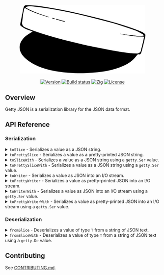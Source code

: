 <br/>

<p align="center">
  <img alt="Getty" src="https://github.com/getty-zig/logo/blob/main/getty-solid.svg" width="410px">
  <br/>
  <br/>
  <a href="https://github.com/getty-zig/json/releases/latest"><img alt="Version" src="https://img.shields.io/badge/version-N/A-e2725b.svg?style=flat-square"></a>
  <a href="https://actions-badge.atrox.dev/getty-zig/json/goto?ref=main"><img alt="Build status" src="https://img.shields.io/github/workflow/status/getty-zig/json/ci?label=build&style=flat-square" /></a>
  <a href="https://ziglang.org/download"><img alt="Zig" src="https://img.shields.io/badge/zig-master-fd9930.svg?style=flat-square"></a>
  <a href="https://github.com/getty-zig/json/blob/main/LICENSE"><img alt="License" src="https://img.shields.io/badge/license-MIT-blue?style=flat-square"></a>
</p>

## Overview

Getty JSON is a serialization library for the JSON data format.

## API Reference

### Serialization

<details>
<summary><code>toSlice</code> - Serializes a value as a JSON string.</summary>

- **Synopsis**

    ```zig
    fn toSlice(allocator: *std.mem.Allocator, value: anytype) ![]const u8
    ```

- **Example**

    ```zig
    const std = @import("std");
    const json = @import("json");

    const allocator = std.heap.page_allocator;

    const Point = struct { x: i32, y: i32 };
    const point = Point{ .x = 1, .y = 2 };

    pub fn main() anyerror!void {
        const string = try json.toSlice(allocator, point);
        defer allocator.free(string);

        // {"x":1,"y":2}
        std.debug.print("{s}\n", .{string});
    }
    ```
</details>

<details>
<summary><code>toPrettySlice</code> - Serializes a value as a pretty-printed JSON string.</summary>

- **Synopsis**

    ```zig
    fn toPrettySlice(allocator: *std.mem.Allocator, value: anytype) ![]const u8
    ```

- **Example**

    ```zig
    const std = @import("std");
    const json = @import("json");

    const allocator = std.heap.page_allocator;

    const Point = struct { x: i32, y: i32 };
    const point = Point{ .x = 1, .y = 2 };

    pub fn main() anyerror!void {
        const string = try json.toPrettySlice(allocator, point);
        defer allocator.free(string);

        // {
        //   "x": 1,
        //   "y": 2
        // }
        std.debug.print("{s}\n", .{string});
    }
    ```
</details>

<details>
<summary><code>toSliceWith</code> - Serializes a value as a JSON string using a <code>getty.Ser</code> value.</summary>

- **Synopsis**

    ```zig
    fn toSliceWith(allocator: *std.mem.Allocator, value: anytype, ser: anytype) ![]const u8
    ```

- **Example**

    ```zig
    const std = @import("std");
    const json = @import("json");

    const allocator = std.heap.page_allocator;

    const Point = struct { x: i32, y: i32 };
    const point = Point{ .x = 1, .y = 2 };

    pub fn main() anyerror!void {
        const string = try json.toSliceWith(allocator, point, struct {
            pub fn is(comptime T: type) bool {
                return T == Point;
            }

            pub fn serialize(value: anytype, serializer: anytype) !@TypeOf(serializer).Ok {
                const seq = (try serializer.serializeSeq(null)).seq();
                inline for (std.meta.fields(Point)) |field| {
                    try seq.serializeElement(@field(value, field.name));
                }
                return try seq.end();
            }
        });
        defer allocator.free(string);

        // [1,2]
        std.debug.print("{s}\n", .{string});
    }
    ```
</details>

<details>
<summary><code>toPrettySliceWith</code> - Serializes a value as a JSON string using a <code>getty.Ser</code> value.</summary>

- **Synopsis**

    ```zig
    fn toPrettySliceWith(allocator: *std.mem.Allocator, value: anytype, ser: anytype) ![]const u8
    ```

- **Example**

    ```zig
    const std = @import("std");
    const json = @import("json");

    const allocator = std.heap.page_allocator;

    const Point = struct { x: i32, y: i32 };
    const point = Point{ .x = 1, .y = 2 };

    pub fn main() anyerror!void {
        const string = try json.toPrettySliceWith(allocator, point, struct {
            pub fn is(comptime T: type) bool {
                return T == Point;
            }

            pub fn serialize(value: anytype, serializer: anytype) !@TypeOf(serializer).Ok {
                const seq = (try serializer.serializeSeq(null)).seq();
                inline for (std.meta.fields(Point)) |field| {
                    try seq.serializeElement(@field(value, field.name));
                }
                return try seq.end();
            }
        });
        defer allocator.free(string);

        // [
        //   1,
        //   2
        // ]
        std.debug.print("{s}\n", .{string});
    }
    ```
</details>

<details>
<summary><code>toWriter</code> - Serializes a value as JSON into an I/O stream.</summary>

- **Synopsis**

    ```zig
    fn toWriter(value: anytype, writer: anytype) !void
    ```

- **Example**

    ```zig
    const std = @import("std");
    const json = @import("json");

    const Point = struct { x: i32, y: i32 };
    const point = Point{ .x = 1, .y = 2 };

    pub fn main() anyerror!void {
        const stdout = std.io.getStdOut().writer();

        // {"x":1,"y":2}
        try json.toWriter(point, stdout);
    }
    ```
</details>

<details>
<summary><code>toPrettyWriter</code> - Serializes a value as pretty-printed JSON into an I/O stream.</summary>

- **Synopsis**

    ```zig
    fn toPrettyWriter(value: anytype, writer: anytype) !void
    ```

- **Example**

    ```zig
    const std = @import("std");
    const json = @import("json");

    const Point = struct { x: i32, y: i32 };
    const point = Point{ .x = 1, .y = 2 };

    pub fn main() anyerror!void {
        const stdout = std.io.getStdOut().writer();

        // {
        //   "x": 1,
        //   "y": 2
        // }
        try json.toPrettyWriter(point, stdout);
    }
    ```
</details>

<details>
<summary><code>toWriterWith</code> - Serializes a value as JSON into an I/O stream using a <code>getty.Ser</code> value.</summary>

- **Synopsis**

    ```zig
    fn toWriterWith(value: anytype, writer: anytype, ser: anytype) !void
    ```

- **Example**

    ```zig
    const std = @import("std");
    const json = @import("json");

    const allocator = std.heap.page_allocator;

    const Point = struct { x: i32, y: i32 };
    const point = Point{ .x = 1, .y = 2 };

    pub fn main() anyerror!void {
        const stdout = std.io.getStdOut().writer();

        // [1,2]
        try json.toWriterWith(point, stdout, struct {
            pub fn is(comptime T: type) bool {
                return T == Point;
            }

            pub fn serialize(value: anytype, serializer: anytype) !@TypeOf(serializer).Ok {
                const seq = (try serializer.serializeSeq(2)).seq();
                try seq.serializeElement(value.x);
                try seq.serializeElement(value.y);
                return try seq.end();
            }
        });
    }
    ```
</details>

<details>
<summary><code>toPrettyWriterWith</code> - Serializes a value as pretty-printed JSON into an I/O stream using a <code>getty.Ser</code> value.</summary>

- **Synopsis**

    ```zig
    fn toPrettyWriterWith(value: anytype, writer: anytype, ser: anytype) !void
    ```

- **Example**

    ```zig
    const std = @import("std");
    const json = @import("json");

    const allocator = std.heap.page_allocator;

    const Point = struct { x: i32, y: i32 };
    const point = Point{ .x = 1, .y = 2 };

    pub fn main() anyerror!void {
        const stdout = std.io.getStdOut().writer();

        // [
        //   1,
        //   2
        // ]
        try json.toPrettyWriterWith(point, stdout, struct {
            pub fn is(comptime T: type) bool {
                return T == Point;
            }

            pub fn serialize(value: anytype, serializer: anytype) !@TypeOf(serializer).Ok {
                const seq = (try serializer.serializeSeq(2)).seq();
                try seq.serializeElement(value.x);
                try seq.serializeElement(value.y);
                return try seq.end();
            }
        });
    }
    ```
</details>

### Deserialization

<details>
<summary><code>fromSlice</code> - Deserializes a value of type <code>T</code> from a string of JSON text.</summary>

- **Synopsis**

    ```zig
    fn fromSlice(allocator: ?*std.mem.Allocator, comptime T: type, slice: []const u8) !T
    ```

- **Example**

    ```zig
    const std = @import("std");
    const json = @import("json");

    const Point = struct { x: i32, y: i32 };
    const string =
        \\{
        \\  "x": 1,
        \\  "y": 2
        \\}
    ;

    pub fn main() anyerror!void {
        const point = try json.fromSlice(null, Point, string);

        // Point{ .x = 1, .y = 2 }
        std.debug.print("{any}\n", .{point});
    }
    ```
</details>

<details>
<summary><code>fromSliceWith</code> - Deserializes a value of type <code>T</code> from a string of JSON text using a <code>getty.De</code> value.</summary>

- **Synopsis**

    ```zig
    fn fromSliceWith(
        allocator: ?*std.mem.Allocator,
        comptime T: type,
        slice: []const u8,
        de: anytype,
    ) !T
    ```

- **Example**

    ```zig
    const std = @import("std");
    const getty = @import("getty");
    const json = @import("json");

    const Point = struct { x: i32, y: i32 };

    pub fn main() anyerror!void {
        const point = try json.fromSliceWith(null, Point, "[1,2]", struct {
            pub fn is(comptime T: type) bool {
                return T == Point;
            }

            pub fn visitor(_: ?std.mem.Allocator, comptime _: type) Visitor {
                return .{};
            }

            pub fn deserialize(comptime _: type, deserializer: anytype, v: anytype) !@TypeOf(v).Value {
                return try deserializer.deserializeSequence(v);
            }

            const Visitor = struct {
                pub usingnamespace getty.de.Visitor(
                    @This(),
                    Point,
                    undefined,
                    undefined,
                    undefined,
                    undefined,
                    undefined,
                    undefined,
                    visitSequence,
                    undefined,
                    undefined,
                    undefined,
                );

                pub fn visitSequence(_: @This(), sequenceAccess: anytype) !Point {
                    var point: Point = undefined;

                    inline for (std.meta.fields(Point)) |field| {
                        if (try sequenceAccess.nextElement(i32)) |elem| {
                            @field(point, field.name) = elem;
                        }
                    }

                    if ((try sequenceAccess.nextElement(i32)) != null) {
                        return error.InvalidLength;
                    }

                    return point;
                }
            };
        });

        // Point{ .x = 1, .y = 2 }
        std.debug.print("{any}\n", .{point});
    }
    ```
</details>

## Contributing

See [CONTRIBUTING.md](CONTRIBUTING.md).
